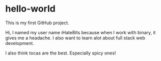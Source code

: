 # hello-world
This is my first GitHub project.

Hi, I named my user name iHateBits because when I work with binary, it gives me a headache.
I also want to learn alot about full stack web development.

I also think tocas are the best. Especially spicy ones!
